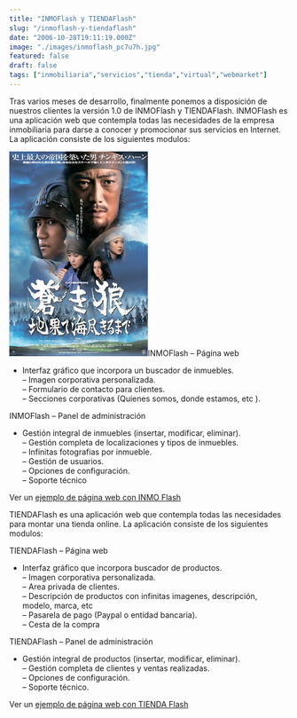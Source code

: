 ```yaml
---
title: "INMOFlash y TIENDAFlash"
slug: "/inmoflash-y-tiendaflash"
date: "2006-10-28T19:11:19.000Z"
image: "./images/inmoflash_pc7u7h.jpg"
featured: false
draft: false
tags: ["inmobiliaria","servicios","tienda","virtual","webmarket"]
---
```



Tras varios meses de desarrollo, finalmente ponemos a disposición de nuestros clientes la versión 1.0 de INMOFlash y TIENDAFlash. INMOFlash es una aplicación web que contempla todas las necesidades de la empresa inmobiliaria para darse a conocer y promocionar sus servicios en Internet. La aplicación consiste de los siguientes modulos:

[![](./images/Genghis_Khan_2007_film_poster_ocuddh.jpg "boxes")](./images/Genghis_Khan_2007_film_poster_ocuddh.jpg)INMOFlash – Página web

- Interfaz gráfico que incorpora un buscador de inmuebles.  
 – Imagen corporativa personalizada.  
 – Formulario de contacto para clientes.  
 – Secciones corporativas (Quienes somos, donde estamos, etc ).

INMOFlash – Panel de administración

- Gestión integral de inmuebles (insertar, modificar, eliminar).  
 – Gestión completa de localizaciones y tipos de inmuebles.  
 – Infinitas fotografias por inmueble.  
 – Gestión de usuarios.  
 – Opciones de configuración.  
 – Soporte técnico

Ver un [ejemplo de página web con INMO Flash](http://webmarket.es/webs/proyecto2025)

TIENDAFlash es una aplicación web que contempla todas las necesidades para montar una tienda online. La aplicación consiste de los siguientes modulos:

TIENDAFlash – Página web

- Interfaz gráfico que incorpora buscador de productos.  
 – Imagen corporativa personalizada.  
 – Area privada de clientes.  
 – Descripción de productos con infinitas imagenes, descripción, modelo, marca, etc  
 – Pasarela de pago (Paypal o entidad bancaria).  
 – Cesta de la compra

TIENDAFlash – Panel de administración

- Gestión integral de productos (insertar, modificar, eliminar).  
 – Gestión completa de clientes y ventas realizadas.  
 – Opciones de configuración.  
 – Soporte técnico.

Ver un [ejemplo de página web con TIENDA Flash  
](../webs/nosurrender)



